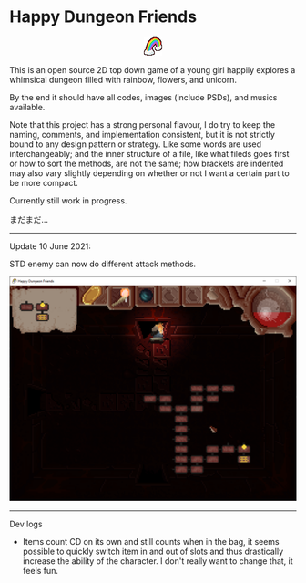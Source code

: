 # Happy Dungeon Friends

<p align="center">
  <img src="https://github.com/Amarthgul/HappyDungeonFriends/blob/main/Icon.bmp">
</p>

This is an open source 2D top down game of a young girl happily explores a whimsical dungeon 
filled with rainbow, flowers, and unicorn.

By the end it should have all codes, images (include PSDs), and musics available.

Note that this project has a strong personal flavour, I do try to keep the naming, comments, and implementation 
consistent, but it is not strictly bound to any design pattern or strategy. Like some words are used interchangeably; 
and the inner structure of a file, like what fileds goes first or how to sort the methods, are not the same; 
how brackets are indented may also vary slightly depending on whether or not I want a certain part to be more 
compact. 

Currently still work in progress. 

まだまだ...

--------------------------------------------------------

Update 10 June 2021: 

STD enemy can now do different attack methods. 

<p align="center">
	<img src="https://github.com/Amarthgul/HappyDungeonFriends/blob/main/Content/Screencap/lye4f1D.png" width="512">
</p>

--------------------------------------------------------

Dev logs

* Items count CD on its own and still counts when in the bag, it seems possible to quickly 
switch item in and out of slots and thus drastically increase the ability of the character.
I don't really want to change that, it feels fun. 